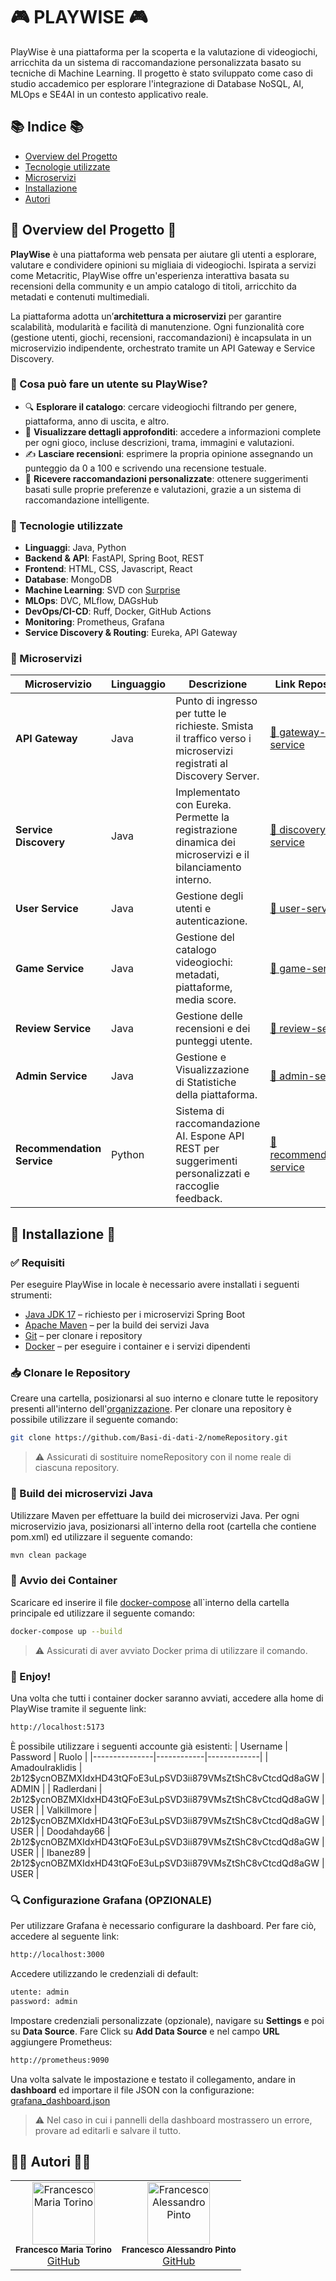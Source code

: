 # 🎮 PLAYWISE 🎮
PlayWise è una piattaforma per la scoperta e la valutazione di videogiochi, arricchita da un sistema di raccomandazione personalizzata basato su tecniche di Machine Learning. Il progetto è stato sviluppato come caso di studio accademico per esplorare l'integrazione di Database NoSQL, AI, MLOps e SE4AI in un contesto applicativo reale.

## 📚 Indice 📚
- [Overview del Progetto](#-overview-del-progetto-)
- [Tecnologie utilizzate](#-tecnologie-utilizzate)
- [Microservizi](#-microservizi)
- [Installazione](#-installazione-)
- [Autori](#-autori-)


## 🚀 Overview del Progetto 🚀 
**PlayWise** è una piattaforma web pensata per aiutare gli utenti a esplorare, valutare e condividere opinioni su migliaia di videogiochi. Ispirata a servizi come Metacritic, PlayWise offre un'esperienza interattiva basata su recensioni della community e un ampio catalogo di titoli, arricchito da metadati e contenuti multimediali.

La piattaforma adotta un’**architettura a microservizi** per garantire scalabilità, modularità e facilità di manutenzione. Ogni funzionalità core (gestione utenti, giochi, recensioni, raccomandazioni) è incapsulata in un microservizio indipendente, orchestrato tramite un API Gateway e Service Discovery.


### 👥 Cosa può fare un utente su PlayWise?

- 🔍 **Esplorare il catalogo**: cercare videogiochi filtrando per genere, piattaforma, anno di uscita, e altro.
- 📄 **Visualizzare dettagli approfonditi**: accedere a informazioni complete per ogni gioco, incluse descrizioni, trama, immagini e valutazioni.
- ✍️ **Lasciare recensioni**: esprimere la propria opinione assegnando un punteggio da 0 a 100 e scrivendo una recensione testuale.
- 🎯 **Ricevere raccomandazioni personalizzate**: ottenere suggerimenti basati sulle proprie preferenze e valutazioni, grazie a un sistema di raccomandazione intelligente.


### 🧰 Tecnologie utilizzate
- **Linguaggi**: Java, Python
- **Backend & API**: FastAPI, Spring Boot, REST
- **Frontend**: HTML, CSS, Javascript, React
- **Database**: MongoDB
- **Machine Learning**: SVD con [Surprise](http://surpriselib.com)
- **MLOps**: DVC, MLflow, DAGsHub
- **DevOps/CI-CD**: Ruff, Docker, GitHub Actions
- **Monitoring**: Prometheus, Grafana
- **Service Discovery & Routing**: Eureka, API Gateway

### 🧩 Microservizi

| Microservizio | Linguaggio | Descrizione | Link Repository |
|---------------|------------|-------------|-----------------|
| **API Gateway** | Java | Punto di ingresso per tutte le richieste. Smista il traffico verso i microservizi registrati al Discovery Server. | [🔗 gateway-service](https://github.com/Basi-di-dati-2/api-gateway) |
| **Service Discovery** | Java | Implementato con Eureka. Permette la registrazione dinamica dei microservizi e il bilanciamento interno. | [🔗 discovery-service](https://github.com/Basi-di-dati-2/discovery_server) |
| **User Service** | Java | Gestione degli utenti e autenticazione. | [🔗 user-service](https://github.com/Basi-di-dati-2/user_project) |
| **Game Service** | Java | Gestione del catalogo videogiochi: metadati, piattaforme, media score. | [🔗 game-service](https://github.com/Basi-di-dati-2/Basi-di-dati-2-Pinto-Torino) |
| **Review Service** | Java | Gestione delle recensioni e dei punteggi utente. | [🔗 review-service](https://github.com/Basi-di-dati-2/review_project) |
| **Admin Service** | Java | Gestione e Visualizzazione di Statistiche della piattaforma. | [🔗 admin-service](https://github.com/Basi-di-dati-2/admin-project) |
| **Recommendation Service** | Python | Sistema di raccomandazione AI. Espone API REST per suggerimenti personalizzati e raccoglie feedback. | [🔗 recommendation-service](https://dagshub.com/FrancescoPinto02/SE4AI-Pinto-Torino) |




## 🔧 Installazione 🔧
### ✅ Requisiti
Per eseguire PlayWise in locale è necessario avere installati i seguenti strumenti:

- [Java JDK 17](https://adoptium.net/en-GB/temurin/releases/?version=17) – richiesto per i microservizi Spring Boot
- [Apache Maven](https://maven.apache.org/download.cgi) – per la build dei servizi Java
- [Git](https://git-scm.com/downloads) – per clonare i repository
- [Docker](https://www.docker.com/products/docker-desktop) – per eseguire i container e i servizi dipendenti

### 📥 Clonare le Repository 
Creare una cartella, posizionarsi al suo interno e clonare tutte le repository presenti all'interno dell'[organizzazione](https://github.com/Basi-di-dati-2). Per clonare una repository è possibile utilizzare il seguente comando:
```bash
git clone https://github.com/Basi-di-dati-2/nomeRepository.git
```
> ⚠️ Assicurati di sostituire nomeRepository con il nome reale di ciascuna repository.

### 🧱 Build dei microservizi Java
Utilizzare Maven per effettuare la build dei microservizi Java. Per ogni microservizio java, posizionarsi all`interno della root (cartella che contiene pom.xml) ed utilizzare il seguente comando:
```bash
mvn clean package
```

### 🐳 Avvio dei Container
Scaricare ed inserire il file [docker-compose](https://github.com/Basi-di-dati-2/.github/blob/main/docker-compose.yml) all`interno della cartella principale ed utilizzare il seguente comando:
```bash
docker-compose up --build
```
> ⚠️ Assicurati di aver avviato Docker prima di utilizzare il comando.


### 🎉 Enjoy!
Una volta che tutti i container docker saranno avviati, accedere alla home di PlayWise tramite il seguente link:
```bash
http://localhost:5173 
```
È possibile utilizzare i seguenti accounte già esistenti:
| Username | Password | Ruolo |
|---------------|------------|-------------|
| AmadouIraklidis | $2b$12$ycnOBZMXIdxHD43tQFoE3uLpSVD3ii879VMsZtShC8vCtcdQd8aGW | ADMIN |
| Radlerdani | $2b$12$ycnOBZMXIdxHD43tQFoE3uLpSVD3ii879VMsZtShC8vCtcdQd8aGW | USER |
| Valkillmore | $2b$12$ycnOBZMXIdxHD43tQFoE3uLpSVD3ii879VMsZtShC8vCtcdQd8aGW | USER |
| Doodahday66 | $2b$12$ycnOBZMXIdxHD43tQFoE3uLpSVD3ii879VMsZtShC8vCtcdQd8aGW | USER |
| Ibanez89 | $2b$12$ycnOBZMXIdxHD43tQFoE3uLpSVD3ii879VMsZtShC8vCtcdQd8aGW | USER |

### 🔍 Configurazione Grafana (OPZIONALE)
Per utilizzare Grafana è necessario configurare la dashboard. Per fare ciò, accedere al seguente link:
```bash
http://localhost:3000 
```
Accedere utilizzando le credenziali di default:
```bash
utente: admin
password: admin
```
Impostare credenziali personalizzate (opzionale), navigare su **Settings** e poi su **Data Source**. Fare Click su **Add Data Source** e nel campo **URL** aggiungere Prometheus:
```bash
http://prometheus:9090
```
Una volta salvate le impostazione e testato il collegamento, andare in **dashboard** ed importare il file JSON con la configurazione: [grafana_dashboard.json](https://github.com/FrancescoPinto02/SE4AI-Pinto-Torino/blob/main/monitoring/grafana_dashboard.json) 

> ⚠️ Nel caso in cui i pannelli della dashboard mostrassero un errore, provare ad editarli e salvare il tutto.

## 👨‍💻 Autori 👨‍💻
<table>
  <tr>
    <td align="center">
      <img src="https://github.com/FrancescoTorino1999.png" width="100" alt="Francesco Maria Torino"/><br/>
      <sub><b>Francesco Maria Torino</b></sub><br/>
      <a href="https://github.com/FrancescoTorino1999">GitHub</a>
    </td>
    <td align="center">
      <img src="https://github.com/FrancescoPinto02.png" width="100" alt="Francesco Alessandro Pinto"/><br/>
      <sub><b>Francesco Alessandro Pinto</b></sub><br/>
      <a href="https://github.com/FrancescoPinto02">GitHub</a>
    </td>
  </tr>
</table>

